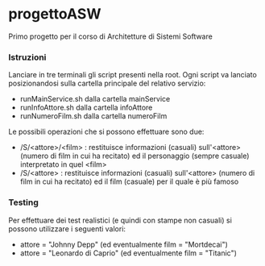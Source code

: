 # progettoASW
Primo progetto per il corso di Architetture di Sistemi Software

### Istruzioni

Lanciare in tre terminali gli script presenti nella root. Ogni script va lanciato posizionandosi sulla cartella principale del relativo servizio:

* runMainService.sh dalla cartella mainService
* runInfoAttore.sh dalla cartella infoAttore
* runNumeroFilm.sh dalla cartella numeroFilm

Le possibili operazioni che si possono effettuare sono due:

* /S/\<attore>/\<film> : restituisce informazioni (casuali) sull'\<attore> (numero di film in cui ha recitato) ed il personaggio (sempre casuale) interpretato in quel \<film> 
* /S/\<attore> : restituisce informazioni (casuali) sull'\<attore> (numero di film in cui ha recitato) ed il film (casuale) per il quale è più famoso

### Testing

Per effettuare dei test realistici (e quindi con stampe non casuali) si possono utilizzare i seguenti valori:

* attore = "Johnny Depp" (ed eventualmente film = "Mortdecai")
* attore = "Leonardo di Caprio" (ed eventualmente film = "Titanic")
